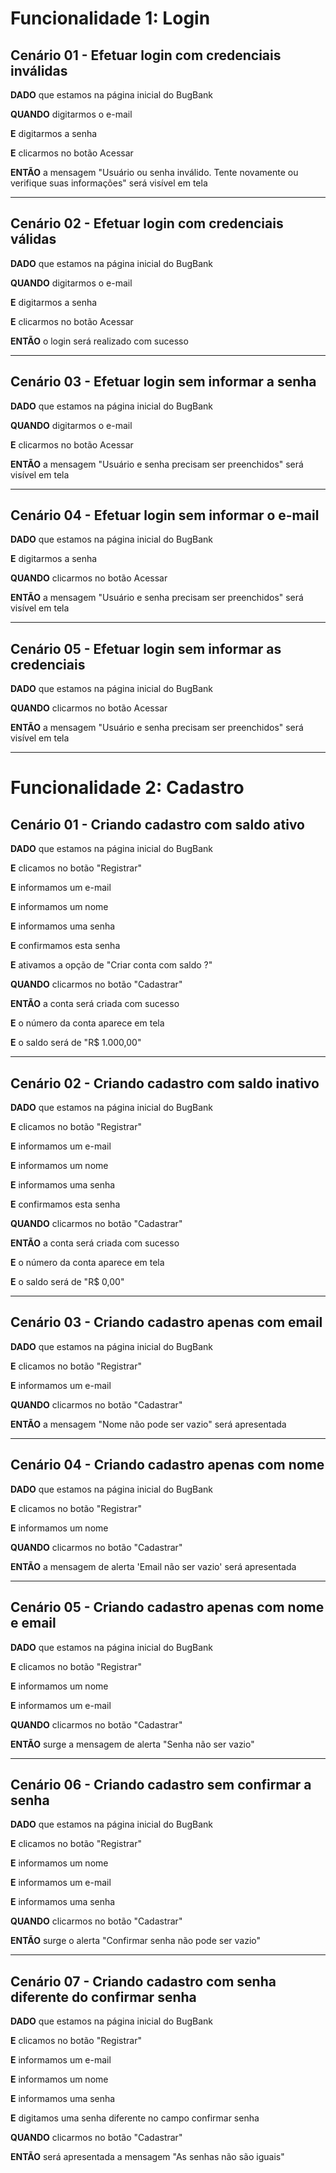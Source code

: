 
# Funcionalidade 1: Login

## Cenário 01 - Efetuar login com credenciais inválidas

**DADO** que estamos na página inicial do BugBank

**QUANDO** digitarmos o e-mail

**E** digitarmos a senha

**E** clicarmos no botão Acessar

**ENTÃO** a mensagem "Usuário ou senha inválido. Tente novamente ou verifique suas informações" será visível em tela

-----

## Cenário 02 - Efetuar login com credenciais válidas

**DADO** que estamos na página inicial do BugBank

**QUANDO** digitarmos o e-mail

**E** digitarmos a senha

**E** clicarmos no botão Acessar

**ENTÃO** o login será realizado com sucesso

-----

## Cenário 03 - Efetuar login sem informar a senha

**DADO** que estamos na página inicial do BugBank

**QUANDO** digitarmos o e-mail

**E** clicarmos no botão Acessar

**ENTÃO** a mensagem "Usuário e senha precisam ser preenchidos" será visível em tela

-----

## Cenário 04 - Efetuar login sem informar o e-mail

**DADO** que estamos na página inicial do BugBank

**E** digitarmos a senha

**QUANDO** clicarmos no botão Acessar

**ENTÃO** a mensagem "Usuário e senha precisam ser preenchidos" será visível em tela

-----

## Cenário 05 - Efetuar login sem informar as credenciais

**DADO** que estamos na página inicial do BugBank

**QUANDO** clicarmos no botão Acessar

**ENTÃO** a mensagem "Usuário e senha precisam ser preenchidos" será visível em tela

-----

# Funcionalidade 2: Cadastro

## Cenário 01 - Criando cadastro com saldo ativo

**DADO** que estamos na página inicial do BugBank

**E** clicamos no botão "Registrar"

**E** informamos um e-mail

**E** informamos um nome

**E** informamos uma senha

**E** confirmamos esta senha

**E** ativamos a opção de "Criar conta com saldo ?"

**QUANDO** clicarmos no botão "Cadastrar"

**ENTÃO** a conta será criada com sucesso

**E** o número da conta aparece em tela

**E** o saldo será de "R$ 1.000,00"

-----

## Cenário 02 - Criando cadastro com saldo inativo

**DADO** que estamos na página inicial do BugBank

**E** clicamos no botão "Registrar"

**E** informamos um e-mail

**E** informamos um nome

**E** informamos uma senha

**E** confirmamos esta senha

**QUANDO** clicarmos no botão "Cadastrar"

**ENTÃO** a conta será criada com sucesso

**E** o número da conta aparece em tela

**E** o saldo será de "R$ 0,00"

-----

## Cenário 03 - Criando cadastro apenas com email

**DADO** que estamos na página inicial do BugBank

**E** clicamos no botão "Registrar"

**E** informamos um e-mail

**QUANDO** clicarmos no botão "Cadastrar"

**ENTÃO** a mensagem "Nome não pode ser vazio" será apresentada

-----

## Cenário 04 - Criando cadastro apenas com nome

**DADO** que estamos na página inicial do BugBank

**E** clicamos no botão "Registrar"

**E** informamos um nome

**QUANDO** clicarmos no botão "Cadastrar"

**ENTÃO** a mensagem de alerta 'Email não ser vazio' será apresentada

-----

## Cenário 05 - Criando cadastro apenas com nome e email

**DADO** que estamos na página inicial do BugBank

**E** clicamos no botão "Registrar"

**E** informamos um nome

**E** informamos um e-mail

**QUANDO** clicarmos no botão "Cadastrar"

**ENTÃO** surge a mensagem de alerta "Senha não ser vazio"

-----

## Cenário 06 - Criando cadastro sem confirmar a senha

**DADO** que estamos na página inicial do BugBank

**E** clicamos no botão "Registrar"

**E** informamos um nome

**E** informamos um e-mail

**E** informamos uma senha

**QUANDO** clicarmos no botão "Cadastrar"

**ENTÃO** surge o alerta "Confirmar senha não pode ser vazio"

-----

## Cenário 07 - Criando cadastro com senha diferente do confirmar senha

**DADO** que estamos na página inicial do BugBank

**E** clicamos no botão "Registrar"

**E** informamos um e-mail

**E** informamos um nome

**E** informamos uma senha

**E** digitamos uma senha diferente no campo confirmar senha

**QUANDO** clicarmos no botão "Cadastrar"

**ENTÃO** será apresentada a mensagem "As senhas não são iguais"


